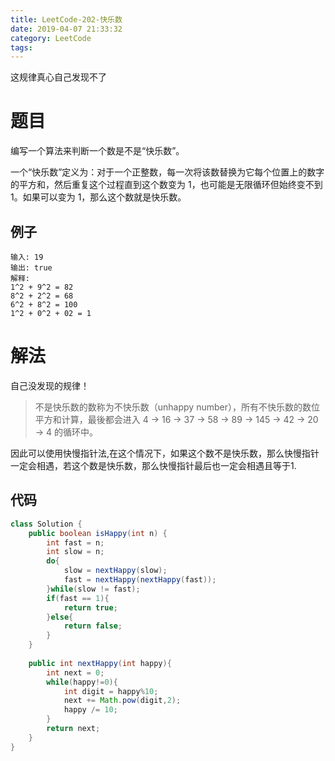 ```yaml
---
title: LeetCode-202-快乐数
date: 2019-04-07 21:33:32
category: LeetCode
tags:
---
```


这规律真心自己发现不了

<!--more-->
# 题目

编写一个算法来判断一个数是不是“快乐数”。

一个“快乐数”定义为：对于一个正整数，每一次将该数替换为它每个位置上的数字的平方和，然后重复这个过程直到这个数变为 1，也可能是无限循环但始终变不到 1。如果可以变为 1，那么这个数就是快乐数。

## 例子

```plain
输入: 19
输出: true
解释: 
1^2 + 9^2 = 82
8^2 + 2^2 = 68
6^2 + 8^2 = 100
1^2 + 0^2 + 02 = 1
```

# 解法

自己没发现的规律！

>不是快乐数的数称为不快乐数（unhappy number），所有不快乐数的数位平方和计算，最後都会进入 4 → 16 → 37 → 58 → 89 → 145 → 42 → 20 → 4 的循环中。

因此可以使用快慢指针法,在这个情况下，如果这个数不是快乐数，那么快慢指针一定会相遇，若这个数是快乐数，那么快慢指针最后也一定会相遇且等于1.

## 代码

```java
class Solution {
    public boolean isHappy(int n) {
        int fast = n;
        int slow = n;
        do{
            slow = nextHappy(slow);
            fast = nextHappy(nextHappy(fast));
        }while(slow != fast);
        if(fast == 1){
            return true;
        }else{
            return false;
        }
    }
    
    public int nextHappy(int happy){
        int next = 0;
        while(happy!=0){
            int digit = happy%10;
            next += Math.pow(digit,2);
            happy /= 10;
        }
        return next;
    }
}
```